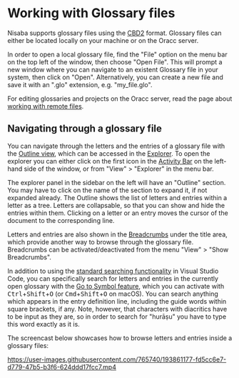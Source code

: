 # Working with Glossary files

Nisaba supports glossary files using the [CBD2](https://build-oracc.museum.upenn.edu/doc/help/glossaries/cbd2/index.html) format.
Glossary files can either be located locally on your machine or on the Oracc server.

In order to open a local glossary file, find the "File" option on the menu bar on the top left of the window, then choose "Open File".
This will prompt a new window where you can navigate to an existent Glossary file in your system, then click on "Open".
Alternatively, you can create a new file and save it with an ".glo" extension, e.g. "my_file.glo".

For editing glossaries and projects on the Oracc server, read the page about [working with remote files](remote-files.md).

## Navigating through a glossary file

You can navigate through the letters and the entries of a glossary file with the [Outline view](https://code.visualstudio.com/docs/getstarted/userinterface#_outline-view), which can be accessed in the [Explorer](https://code.visualstudio.com/docs/getstarted/userinterface#_explorer).
To open the explorer you can either click on the first icon in the [Activity Bar](https://code.visualstudio.com/docs/getstarted/userinterface#_basic-layout) on the left-hand side of the window, or from "View" > "Explorer" in the menu bar.

The explorer panel in the sidebar on the left will have an "Outline" section.
You may have to click on the name of the section to expand it, if not expanded already.
The Outline shows the list of letters and entries within a letter as a tree.
Letters are collapsable, so that you can show and hide the entries within them.
Clicking on a letter or an entry moves the cursor of the document to the corresponding line.

Letters and entries are also shown in the [Breadcrumbs](https://code.visualstudio.com/docs/getstarted/userinterface#_breadcrumbs) under the title area, which provide another way to browse through the glossary file.
Breadcrumbs can be activated/deactivated from the menu "View" > "Show Breadcrumbs".

In addition to using the [standard searching functionality](https://code.visualstudio.com/docs/editor/codebasics#_find-and-replace) in Visual Studio Code, you can specifically search for letters and entries in the currently open glossary with the [Go to Symbol feature](https://code.visualstudio.com/docs/editor/editingevolved#_go-to-symbol), which you can activate with <kbd>Ctrl</kbd>+<kbd>Shift</kbd>+<kbd>O</kbd> (or <kbd>Cmd</kbd>+<kbd>Shift</kbd>+<kbd>O</kbd> on macOS).
You can search anything which appears in the entry definition line, including the guide words within square brackets, if any.
Note, however, that characters with diacritics have to be input as they are, so in order to search for "hurāṣu" you have to type this word exactly as it is.

The screencast below showcases how to browse letters and entries inside a glossary files:

https://user-images.githubusercontent.com/765740/193861177-fd5cc6e7-d779-47b5-b3f6-624ddd17fcc7.mp4
